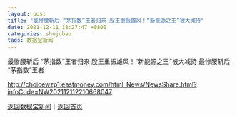 ```yaml
---
layout: post
title: "最惨腰斩后 “茅指数”王者归来 股王重振雄风！“新能源之王”被大减持"
date: 2021-12-11 18:27:47 +0800
categories: shujubao
tags: 数据宝新闻
---
```

最惨腰斩后 “茅指数”王者归来 股王重振雄风！“新能源之王”被大减持
最惨腰斩后 “茅指数”王者

<http://choicewzp1.eastmoney.com/html_News/NewsShare.html?infoCode=NW202112112210668047>

[返回数据宝新闻](//finews.withounder.com/shujubao/)｜[返回首页](//finews.withounder.com/)